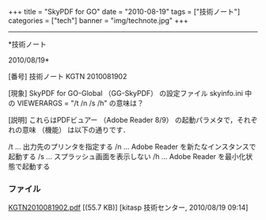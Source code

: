 ﻿+++
title = "SkyPDF for GO"
date = "2010-08-19"
tags = ["技術ノート"]
categories = ["tech"]
banner = "img/technote.jpg"
+++

-----------------------------------------------------------------------------------------------------------------------------

*技術ノート

2010/08/19*


[番号]
技術ノート KGTN 2010081902

[現象]
SkyPDF for GO-Global （GG-SkyPDF） の設定ファイル skyinfo.ini 中の
VIEWERARGS = "/t /n /s /h" の意味は？

[説明]
これらはPDFビュアー （Adobe Reader 8/9）
の起動パラメタで，それぞれの意味 （機能） は以下の通りです．

/t ... 出力先のプリンタを指定する
/n ... Adobe Reader を新たなインスタンスで起動する
/s ... スプラッシュ画面を表示しない
/h ... Adobe Reader を最小化状態で起動する


### ファイル

 
 


[KGTN2010081902.pdf](http://techreport.kitasp.net/attachments/download/279/KGTN2010081902.pdf)
 [(55.7 KB)] [kitasp 技術センター, 2010/08/19
09:14]


 


 

